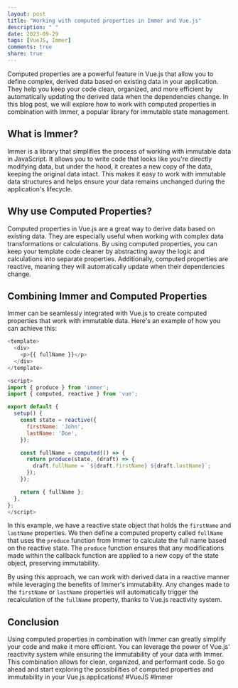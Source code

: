 ```yaml
---
layout: post
title: "Working with computed properties in Immer and Vue.js"
description: " "
date: 2023-09-29
tags: [VueJS, Immer]
comments: true
share: true
---
```


Computed properties are a powerful feature in Vue.js that allow you to define complex, derived data based on existing data in your application. They help you keep your code clean, organized, and more efficient by automatically updating the derived data when the dependencies change. In this blog post, we will explore how to work with computed properties in combination with Immer, a popular library for immutable state management.

## What is Immer?

Immer is a library that simplifies the process of working with immutable data in JavaScript. It allows you to write code that looks like you're directly modifying data, but under the hood, it creates a new copy of the data, keeping the original data intact. This makes it easy to work with immutable data structures and helps ensure your data remains unchanged during the application's lifecycle.

## Why use Computed Properties?

Computed properties in Vue.js are a great way to derive data based on existing data. They are especially useful when working with complex data transformations or calculations. By using computed properties, you can keep your template code cleaner by abstracting away the logic and calculations into separate properties. Additionally, computed properties are reactive, meaning they will automatically update when their dependencies change.

## Combining Immer and Computed Properties

Immer can be seamlessly integrated with Vue.js to create computed properties that work with immutable data. Here's an example of how you can achieve this:

```javascript
<template>
  <div>
    <p>{{ fullName }}</p>
  </div>
</template>

<script>
import { produce } from 'immer';
import { computed, reactive } from 'vue';

export default {
  setup() {
    const state = reactive({
      firstName: 'John',
      lastName: 'Doe',
    });

    const fullName = computed(() => {
      return produce(state, (draft) => {
        draft.fullName = `${draft.firstName} ${draft.lastName}`;
      });
    });

    return { fullName };
  },
};
</script>
```

In this example, we have a reactive state object that holds the `firstName` and `lastName` properties. We then define a computed property called `fullName` that uses the `produce` function from Immer to calculate the full name based on the reactive state. The `produce` function ensures that any modifications made within the callback function are applied to a new copy of the state object, preserving immutability.

By using this approach, we can work with derived data in a reactive manner while leveraging the benefits of Immer's immutability. Any changes made to the `firstName` or `lastName` properties will automatically trigger the recalculation of the `fullName` property, thanks to Vue.js reactivity system.

## Conclusion

Using computed properties in combination with Immer can greatly simplify your code and make it more efficient. You can leverage the power of Vue.js' reactivity system while ensuring the immutability of your data with Immer. This combination allows for clean, organized, and performant code. So go ahead and start exploring the possibilities of computed properties and immutability in your Vue.js applications! #VueJS #Immer